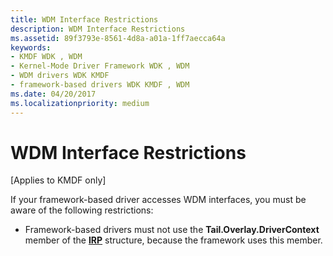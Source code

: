 ```yaml
---
title: WDM Interface Restrictions
description: WDM Interface Restrictions
ms.assetid: 89f3793e-8561-4d8a-a01a-1ff7aecca64a
keywords:
- KMDF WDK , WDM
- Kernel-Mode Driver Framework WDK , WDM
- WDM drivers WDK KMDF
- framework-based drivers WDK KMDF , WDM
ms.date: 04/20/2017
ms.localizationpriority: medium
---
```


# WDM Interface Restrictions


\[Applies to KMDF only\]




If your framework-based driver accesses WDM interfaces, you must be aware of the following restrictions:

-   Framework-based drivers must not use the **Tail.Overlay.DriverContext** member of the [**IRP**](https://docs.microsoft.com/windows-hardware/drivers/ddi/content/wdm/ns-wdm-_irp) structure, because the framework uses this member.

 

 





